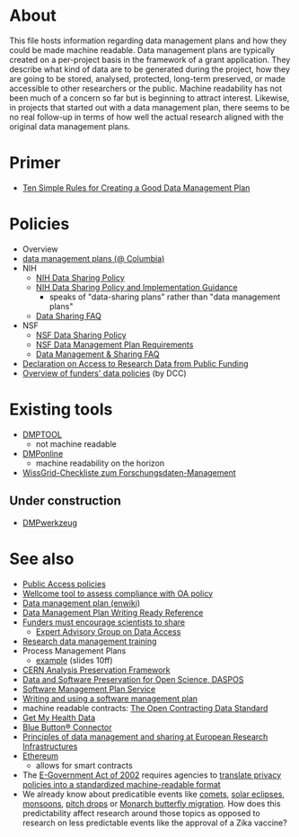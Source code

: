 # About
This file hosts information regarding data management plans and how they could be made machine readable. Data management plans are typically created on a per-project basis in the framework of a grant application. They describe what kind of data are to be generated during the project, how they are going to be stored, analysed, protected, long-term preserved, or made accessible to other researchers or the public. Machine readability has not been much of a concern so far but is beginning to attract interest. Likewise, in projects that started out with a data management plan, there seems to be no real follow-up in terms of how well the actual research aligned with the original data management plans.

# Primer
* [Ten Simple Rules for Creating a Good Data Management Plan](http://dx.doi.org/10.1371/journal.pcbi.1004525)

# Policies
* Overview
 * [data management plans (@ Columbia)](http://scholcomm.columbia.edu/data-management/nsf-data-management-plan-requirements-2/) 
* NIH
  * [NIH Data Sharing Policy](http://grants.nih.gov/grants/policy/data_sharing/)
  * [NIH Data Sharing Policy and Implementation Guidance](http://grants.nih.gov/grants/policy/data_sharing/data_sharing_guidance.htm)
    * speaks of "data-sharing plans" rather than "data management plans"
  * [Data Sharing FAQ](http://grants.nih.gov/grants/policy/data_sharing/data_sharing_faqs.htm)
* NSF
  * [NSF Data Sharing Policy](http://www.nsf.gov/bfa/dias/policy/dmp.jsp)
  * [NSF Data Management Plan Requirements](http://www.nsf.gov/pubs/policydocs/pappguide/nsf11001/gpg_2.jsp#dmp)
  * [Data Management & Sharing FAQ](http://www.nsf.gov/bfa/dias/policy/dmpfaqs.jsp)
* [Declaration on Access to Research Data from Public Funding](http://acts.oecd.org/Instruments/ShowInstrumentView.aspx?InstrumentID=157)
* [Overview of funders' data policies](http://www.dcc.ac.uk/resources/policy-and-legal/overview-funders-data-policies) (by DCC)

# Existing tools
* [DMPTOOL](https://dmp.cdlib.org/)
  * not machine readable 
* [DMPonline](https://dmponline.dcc.ac.uk/) 
  * machine readability on the horizon
* [WissGrid-Checkliste zum Forschungsdaten-Management](http://www.wissgrid.de/publikationen/deliverables/wp3/WissGrid-oeffentlicher-Entwurf-Checkliste-Forschungsdaten-Management.pdf)

## Under construction
* [DMPwerkzeug](https://github.com/DMPwerkzeug/DMPwerkzeug)
# See also
* [Public Access policies](https://github.com/Daniel-Mietchen/datascience/blob/master/public-access-policies.md)
* [Wellcome tool to assess compliance with OA policy](https://twitter.com/EvoMRI/status/573239648790679552)
* [Data management plan (enwiki)](https://en.wikipedia.org/wiki/Data_management_plan)
* [Data Management Plan Writing Ready Reference](http://digitalcommons.unl.edu/cgi/viewcontent.cgi?article=1344&context=libraryscience)
* [Funders must encourage scientists to share](http://dx.doi.org/10.1038/522129a)
  * [Expert Advisory Group on Data Access](http://www.wellcome.ac.uk/EAGDA)
* [Research data management training](http://datalib.edina.ac.uk/mantra/)
* Process Management Plans
  * [example](https://www.coar-repositories.org/files/7_DMP_Vienna.pdf) (slides 10ff)
* [CERN Analysis Preservation Framework](http://analysis-preservation.cern.ch/)
* [Data and Software Preservation for Open Science, DASPOS](https://daspos.crc.nd.edu/)
* [Software Management Plan Service](https://ssi-dev.epcc.ed.ac.uk/smp-service)
* [Writing and using a software management plan](http://www.software.ac.uk/resources/guides/software-management-plans)
* machine readable contracts: [The Open Contracting Data Standard](http://standard.open-contracting.org/)
* [Get My Health Data](http://getmyhealthdata.org/)
* [Blue Button® Connector](http://bluebuttonconnector.healthit.gov/)
* [Principles of data management and sharing at European Research Infrastructures](http://dx.doi.org/10.5281/zenodo.8304)
* [Ethereum](https://ethereum.org/)
  * allows for smart contracts
* The [E-Government Act of 2002](https://en.wikipedia.org/wiki/E-Government_Act_of_2002) requires agencies to [translate privacy policies into a standardized machine-readable format](https://www.gpo.gov/fdsys/pkg/PLAW-107publ347/html/PLAW-107publ347.htm)
* We already know about predicatible events like [comets](https://en.wikipedia.org/wiki/Template:Comets), [solar eclipses](https://en.wikipedia.org/wiki/Template:Solar_eclipses), [monsoons](https://en.wikipedia.org/wiki/Monsoon), [pitch drops](https://en.wikipedia.org/wiki/Pitch_drop_experiment) or [Monarch butterfly migration](https://en.wikipedia.org/wiki/Monarch_butterfly_migration). How does this predictability affect research around those topics as opposed to research on less predictable events like the approval of a Zika vaccine? 
